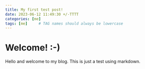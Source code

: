 ```yaml
---
title: My first test post!
date: 2023-06-12 11:49:30 +/-TTTT
categories: [me]
tags: [me]     # TAG names should always be lowercase
---
```


# Welcome! :-)

Hello and welcome to my blog. This is just a test using markdown.

